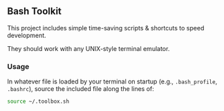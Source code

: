 ## Bash Toolkit
This project includes simple time-saving scripts & shortcuts to speed development.

They should work with any UNIX-style terminal emulator.

### Usage
In whatever file is loaded by your terminal on startup (e.g., `.bash_profile`, `.bashrc`), source the included file along the lines of:

```bash
source ~/.toolbox.sh
```
